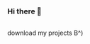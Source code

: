 ### Hi there 👋

<img source="https://raw.githubusercontent.com/yummydirtx/yummydirtx/master/cool.webp" />

download my projects B^)
